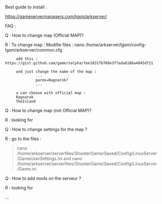 Best guide to install : 

https://gameservermanagers.com/lgsm/arkserver/

FAQ : 

Q : How to change map (Official MAP)?

R : To change map :
         Modifie files : 
         nano /home/arkserver/lgsm/config-lgsm/arkserver/common.cfg

         add this : https://gist.github.com/gamersalpha/fee10317b768e3f7ada8186a4045df21

         and just change the name of the map : 
                  ...
                  parms=Ragnarok?
                  ...

         u can choose with official map :
         Ragnarok
         TheIsland


Q : How to change map (not Official MAP)?

R : looking for

Q : How to change settings for the map ?

R : go to the files : 

> nano /home/arkserver/serverfiles/ShooterGame/Saved/Config/LinuxServer/GameUserSettings.ini
and
> nano /home/arkserver/serverfiles/ShooterGame/Saved/Config/LinuxServer/Game.ini

Q : How to add mods on the serveur ?

R : looking for

...






